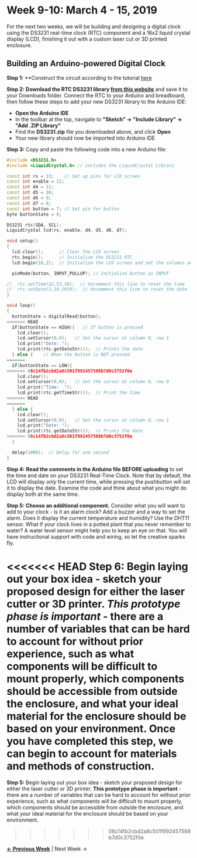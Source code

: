 # Week 9-10: March 4 - 15, 2019

For the next two weeks, we will be building and designing a digital clock using the DS3231 real-time clock (RTC) component and a 16x2 liquid crystal display (LCD), finishing it out with a custom laser cut or 3D printed enclosure.

## Building an Arduino-powered Digital Clock

**Step 1:** **Construct the circuit according to the tutorial [here](https://learn.sparkfun.com/tutorials/sparkfun-inventors-kit-experiment-guide---v40/circuit-4a-lcd-hello-world)

**Step 2:** **Download the RTC DS3231 library [from this website](http://www.rinkydinkelectronics.com/library.php?id=73)** and save it to your Downloads folder. Connect the RTC to your Arduino and breadboard, then follow these steps to add your new DS3231 library to the Arduino IDE:
* **Open the Arduino IDE**
* In the toolbar at the top, navigate to **"Sketch" -> "Include Library" -> "Add .ZIP Library"**
* Find the **DS3231.zip** file you downloaded above, and click **Open**
* Your new library should now be imported into Arduino IDE

**Step 3:** Copy and paste the following code into a new Arduino file:
```c++
#include <DS3231.h>
#include <LiquidCrystal.h> // includes the LiquidCrystal Library

const int rs = 13;    // Set up pins for LCD screen
const int enable = 12;
const int d4 = 11;
const int d5 = 10;
const int d6 = 9;
const int d7 = 8;
const int button = 7; // Set pin for button
byte buttonState = 0;

DS3231 rtc(SDA, SCL);
LiquidCrystal lcd(rs, enable, d4, d5, d6, d7);

void setup()
{
  lcd.clear();      // Clear the LCD screen
  rtc.begin();      // Initialize the DS3231 RTC
  lcd.begin(16,2);  // Initialize the LCD screen and set the columns and rows

  pinMode(button, INPUT_PULLUP); // Initialize button as INPUT

//  rtc.setTime(22,53,30);  // Uncomment this line to reset the time
//  rtc.setDate(3,10,2019);  // Uncomment this line to reset the date
}

void loop()
{
  buttonState = digitalRead(button);
<<<<<<< HEAD
  if(buttonState == HIGH){   // If button is pressed
    lcd.clear();
    lcd.setCursor(0,0);   // Set the cursor at column 0, row 1
    lcd.print("Date: ");
    lcd.print(rtc.getDateStr());  // Prints the date
  } else {    // When the button is NOT pressed
=======
  if(buttonState == LOW){
>>>>>>> 08c14fb2cbd2a8c501f992457588b7d0c3752f0e
    lcd.clear();
    lcd.setCursor(0,0);   // Set the cursor at column 0, row 0
    lcd.print("Time:  ");
    lcd.print(rtc.getTimeStr());  // Print the time
<<<<<<< HEAD
=======
  } else {
    lcd.clear();
    lcd.setCursor(0,0);   // Set the cursor at column 0, row 1
    lcd.print("Date: ");
    lcd.print(rtc.getDateStr());  // Prints the date
>>>>>>> 08c14fb2cbd2a8c501f992457588b7d0c3752f0e
  }

  delay(1000);  // Delay for one second
}
```

**Step 4:** **Read the comments in the Arduino file BEFORE uploading** to set the time and date on your DS3231 Real-Time Clock. Note that by default, the LCD will display _only_ the current time, while pressing the pushbutton will set it to display the date. Examine the code and think about what you might do display both at the same time.

**Step 5:** **Choose an additional component.** Consider what you will want to add to your clock - is it an alarm clock? Add a buzzer and a way to set the alarm. Does it display the current temperature and humidity? Use the DHT11 sensor. What if your clock lives in a potted plant that you never remember to water? A water level sensor might help you to keep an eye on that. You will have instructional support with code and wiring, so let the creative sparks fly.

<<<<<<< HEAD
**Step 6:** **Begin laying out your box idea** - sketch your proposed design for either the laser cutter or 3D printer. _This prototype phase is important_ - there are a number of variables that can be hard to account for without prior experience, such as what components will be difficult to mount properly, which components should be accessible from outside the enclosure, and what your ideal material for the enclosure should be based on your environment. Once you have completed this step, we can begin to account for materials and methods of construction.
=======
**Step 5:** Begin laying out your box idea - sketch your proposed design for either the laser cutter or 3D printer. **This prototype phase is important** - there are a number of variables that can be hard to account for without prior experience, such as what components will be difficult to mount properly, which components should be accessible from outside the enclosure, and what your ideal material for the enclosure should be based on your environment.
>>>>>>> 08c14fb2cbd2a8c501f992457588b7d0c3752f0e

**[&larr; Previous Week](https://jlaurentpdx.github.io/beginning-maker-tech/week/7)** | Next Week &rarr;
